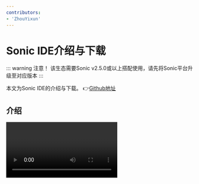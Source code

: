 ```yaml
---
contributors:
- 'ZhouYixun'
---
```


# Sonic IDE介绍与下载

::: warning 注意！
该生态需要Sonic v2.5.0或以上搭配使用，请先将Sonic平台升级至对应版本
:::

本文为Sonic IDE的介绍与下载。 👉[Github地址](https://github.com/SonicCloudOrg/sonic-ide)

[//]: # (<div style="display: flex">)

[//]: # (<img src="https://img.shields.io/github/stars/SonicCloudOrg/sonic-ide?style=social">)

[//]: # (<img style="margin-left:10px" src="https://img.shields.io/github/downloads/SonicCloudOrg/sonic-ide/total">)

[//]: # (</div>)


## 介绍

<video class="capacity-video" controls src="./video/show.mp4"/>

**Sonic IDE** 是Sonic平台打造的IDE编辑器，可以支持直接调试内部Sonic平台的设备，如果您不习惯Sonic提供的无脚本自动化方案，那么IDE或许是你的选择。
目前包含以下多种功能
1. 远程控制设备
2. 实时控件获取
3. 支持多种语言编程
4. 等等...

后续会继续扩展更多新鲜好玩的功能，如GPT接入等等。**目前IDE还是一个很初版的形态，我们也承诺会继续保持免费，还需大家多多提建议，我们一起把他做得更好**

## 下载使用

::: info Macosx:

👉 <a href="https://ghproxy.com/https://github.com/SonicCloudOrg/sonic-ide/releases/download/v0.0.1/Sonic.IDE-0.0.1-arm64.dmg" target="_blank">Sonic.IDE-0.0.1-arm64.dmg</a>

👉 <a href="https://ghproxy.com/https://github.com/SonicCloudOrg/sonic-ide/releases/download/v0.0.1/Sonic.IDE-0.0.1-x64.dmg" target="_blank">Sonic.IDE-0.0.1-x64.dmg</a>

:::

::: info Windows:

👉 <a href="https://ghproxy.com/https://github.com/SonicCloudOrg/sonic-ide/releases/download/v0.0.1/Sonic.IDE-0.0.1.exe" target="_blank">Sonic.IDE-0.0.1.exe</a>

:::

## Mac使用常见问题

Q1: 为什么Mac arm64使用会报已损坏不可使用？

![error](./images/error.png)

A1: 部分arm64架构不适用，可以尝试更换x86架构的dmg安装包

---

Q2: 为什么Mac使用会报无法打开，因为无法验证开发者？

![error2](./images/error2.png)

A2: 因为Sonic IDE还没上架到App Store，苹果会因为安全策略默认无法打开，解决方案如下
1. 遇到上方的弹窗点击【取消】，不要点击【移到垃圾篓】。
2. 打开【系统】->【安全性与隐私】，选择仍然使用
   ![error3](./images/error3.png)
3. 再次打开，选择【打开】
   ![error4](./images/error4.png)
